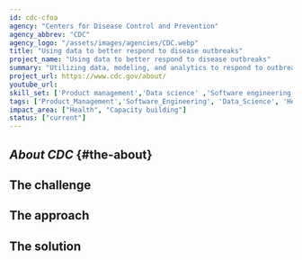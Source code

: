 ```yaml
---
id: cdc-cfoa
agency: "Centers for Disease Control and Prevention"
agency_abbrev: "CDC"
agency_logo: "/assets/images/agencies/CDC.webp"
title: "Using data to better respond to disease outbreaks"
project_name: "Using data to better respond to disease outbreaks"
summary: "Utilizing data, modeling, and analytics to respond to outbreaks in real-time to drive effective decision-making at the Centers for Disease Control and Prevention's Center for Forecasting and Outbreak Analytics."
project_url: https://www.cdc.gov/about/
youtube_url: 
skill_set: ['Product management','Data science' ,'Software engineering']
tags: ['Product_Management','Software_Engineering', 'Data_Science', 'Health', 'Capacity_building']
impact_area: ["Health", "Capacity building"]
status: ["current"]
---
```

## *About CDC* {#the-about}

## The challenge

## The approach

## The solution 

